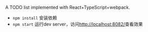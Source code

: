 A TODO list implemented with React+TypeScript+webpack.

- `npm install` 安装依赖
- `npm start` 运行dev server，访问[http://localhost:8082/](http://localhost:8082/)查看效果
